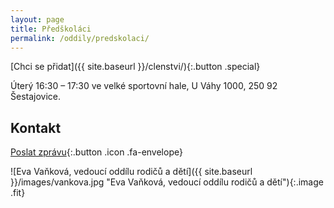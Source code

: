 ```yaml
---
layout: page
title: Předškoláci
permalink: /oddily/predskolaci/
---
```


[Chci se přidat]({{ site.baseurl }}/clenstvi/){:.button .special}

Úterý 16:30 – 17:30 ve velké sportovní hale, U Váhy 1000, 250 92 Šestajovice.


## Kontakt

[Poslat zprávu](#f){:.button .icon .fa-envelope}

![Eva Vaňková, vedoucí oddílu rodičů a dětí]({{ site.baseurl }}/images/vankova.jpg "Eva Vaňková, vedoucí oddílu rodičů a dětí"){:.image .fit}